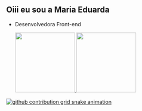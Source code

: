 ## Oiii eu sou a Maria Eduarda

- Desenvolvedora Front-end

  <div>
    <a href="https://github.com/DudaPereira">
    <img height="160em" src="https://github-readme-stats.vercel.app/api?username=DudaPereira&show_icons=true&title_color=blue&theme=dracula&include_all_commits=true&count_private=true&rank_icon=github">

    <img height="160em" src="https://github-readme-stats.vercel.app/api/top-langs/?username=DudaPereira&layout=compact&langs_count=16&theme=dracula&title_color=blue&">  
    
  </div>

 <picture>
  <source media="(prefers-color-scheme: dark)" srcset="https://raw.githubusercontent.com/platane/platane/output/github-contribution-grid-snake-dark.svg">
  <source media="(prefers-color-scheme: light)" srcset="https://raw.githubusercontent.com/platane/platane/output/github-contribution-grid-snake.svg">
  <img alt="github contribution grid snake animation" src="https://raw.githubusercontent.com/DudaPereira/DudaPereira/output/github-contribution-grid-snake.svg">
</picture>
  

